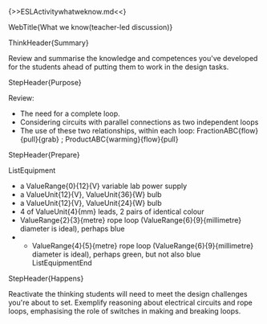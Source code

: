 {>>ESLActivitywhatweknow.md<<}

WebTitle{What we know(teacher-led discussion)}

ThinkHeader{Summary}

Review and summarise the knowledge and competences you've developed for the students ahead of putting them to work in the design tasks.

StepHeader{Purpose}

Review:
- The need for a complete loop.
- Considering circuits with parallel connections as two independent loops
- The use of these two relationships, within each loop: FractionABC{flow}{pull}{grab} ; ProductABC{warming}{flow}{pull}

StepHeader{Prepare}

ListEquipment
- a ValueRange{0}{12}{V} variable lab power supply
- a ValueUnit{12}{V}, ValueUnit{36}{W} bulb
- a ValueUnit{12}{V}, ValueUnit{24}{W} bulb
- 4 of ValueUnit{4}{mm} leads, 2 pairs of identical colour
- ValueRange{2}{3}{metre} rope loop (ValueRange{6}{9}{millimetre} diameter is ideal), perhaps blue
- - ValueRange{4}{5}{metre} rope loop (ValueRange{6}{9}{millimetre} diameter is ideal), perhaps green, but not also blue
ListEquipmentEnd

StepHeader{Happens}

Reactivate the thinking students will need to meet the design challenges you're about to set. Exemplify reasoning about electrical circuits and rope loops, emphasising the role of switches in making and breaking loops.
